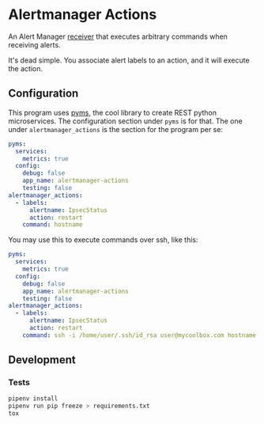 # Alertmanager Actions
An Alert Manager
[receiver](https://prometheus.io/docs/alerting/configuration/#receiver) that
executes arbitrary commands when receiving alerts.

It's dead simple. You associate alert labels to an action, and it will execute
the action.

## Configuration
This program uses [pyms](https://github.com/python-microservices/pyms), the cool
library to create REST python microservices. The configuration section under
`pyms` is for that. The one under `alertmanager_actions` is the section for the
program per se:

``` yaml
pyms:
  services:
    metrics: true
  config:
    debug: false
    app_name: alertmanager-actions
    testing: false
alertmanager_actions:
  - labels:
      alertname: IpsecStatus
      action: restart
    command: hostname
```

You may use this to execute commands over ssh, like this:

``` yaml
pyms:
  services:
    metrics: true
  config:
    debug: false
    app_name: alertmanager-actions
    testing: false
alertmanager_actions:
  - labels:
      alertname: IpsecStatus
      action: restart
    command: ssh -i /home/user/.ssh/id_rsa user@mycoolbox.com hostname
```

## Development
### Tests

``` bash
pipenv install
pipenv run pip freeze > requirements.txt
tox
```
